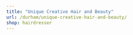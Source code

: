 ```yaml
---
title: "Unique Creative Hair and Beauty"
url: /durham/unique-creative-hair-and-beauty/
shop: hairdresser
---
```

